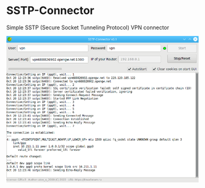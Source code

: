 # SSTP-Connector
Simple SSTP (Secure Socket Tunneling Protocol) VPN connector  
  
![](https://github.com/AKotov-dev/SSTP-Connector/blob/main/ScreenShot1.png)
